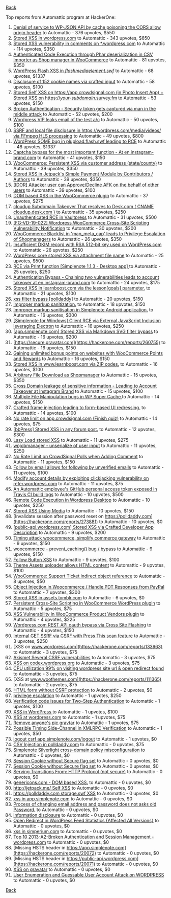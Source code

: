 [Back](../README.md)

Top reports from Automattic program at HackerOne:

1. [Denial of service to WP-JSON API by cache poisoning the CORS allow origin header](https://hackerone.com/reports/591302) to Automattic - 376 upvotes, $550
2. [Stored XSS in wordpress.com](https://hackerone.com/reports/733248) to Automattic - 343 upvotes, $650
3. [Stored XSS vulnerability in comments on *.wordpress.com](https://hackerone.com/reports/707720) to Automattic - 114 upvotes, $350
4. [Authenticated Code Execution through Phar deserialization in CSV Importer as Shop manager in WooCommerce](https://hackerone.com/reports/403083) to Automattic - 81 upvotes, $350
5. [WordPress Flash XSS in *flashmediaelement.swf*](https://hackerone.com/reports/134546) to Automattic - 68 upvotes, $1337
6. [Disclosure of 152 cookie names via crafted input](https://hackerone.com/reports/310105) to Automattic - 58 upvotes, $100
7. [Stored Self XSS on https://app.crowdsignal.com (in Photo Insert App) + Stored XSS on https://*your-subdomain*.survey.fm](https://hackerone.com/reports/667188) to Automattic - 53 upvotes, $150
8. [Broken Authentication - Security token gets captured via man in the middle attack](https://hackerone.com/reports/206650) to Automattic - 52 upvotes, $200
9. [Wordpress VIP leaks email of the test a/c](https://hackerone.com/reports/540301) to Automattic - 50 upvotes, $100
10. [SSRF and local file disclosure in https://wordpress.com/media/videos/ via FFmpeg HLS processing](https://hackerone.com/reports/237381) to Automattic - 49 upvotes, $800
11. [WordPress SOME bug in plupload.flash.swf leading to RCE](https://hackerone.com/reports/134738) to Automattic - 48 upvotes, $1337
12. [Captcha bypass for the most important function - At en.instagram-brand.com](https://hackerone.com/reports/206653) to Automattic - 41 upvotes, $150
13. [WooCommerce: Persistent XSS via customer address (state/county)](https://hackerone.com/reports/530499) to Automattic - 39 upvotes, $350
14. [Stored XSS in Jetpack's Simple Payment Module by Contributors / Authors](https://hackerone.com/reports/402753) to Automattic - 39 upvotes, $350
15. [[IDOR] Attacker user can Approve/Decline AFK on the behalf of other users](https://hackerone.com/reports/725569) to Automattic - 39 upvotes, $100
16. [DOM based XSS in the WooCommerce plugin](https://hackerone.com/reports/507139) to Automattic - 37 upvotes, $275
17. [cloudup Subdomain Takeover That resolves to Desk.com ( CNAME cloudup.desk.com ) ](https://hackerone.com/reports/201796) to Automattic - 35 upvotes, $250
18. [Unauthenticated RCE in Vaultpress](https://hackerone.com/reports/236552) to Automattic - 31 upvotes, $500
19. [[FG-VD-19-022] Wordpress WooCommerce Cross-Site Scripting Vulnerability Notification](https://hackerone.com/reports/495583) to Automattic - 30 upvotes, $200
20. [WooCommerce Blacklist in 'map_meta_cap' leads to Privilege Escalation of Shopmanagers](https://hackerone.com/reports/403039) to Automattic - 26 upvotes, $350
21. [Insufficient DKIM record with RSA 512-bit key used on WordPress.com](https://hackerone.com/reports/550937) to Automattic - 26 upvotes, $250
22. [WordPress core stored XSS via attachment file name](https://hackerone.com/reports/139245) to Automattic - 25 upvotes, $500
23. [RCE via Print function [Simplenote 1.1.3 - Desktop app] ](https://hackerone.com/reports/358049) to Automattic - 25 upvotes, $250
24. [Authentication Bypass - Chaining two vulnerabilities leads to account takeover at en.instagram-brand.com](https://hackerone.com/reports/209008) to Automattic - 24 upvotes, $175
25. [Stored XSS in learnboost.com via the lesson[goals] parameter.](https://hackerone.com/reports/300270) to Automattic - 21 upvotes, $100
26. [xss filter bypass [polldaddy]](https://hackerone.com/reports/264832) to Automattic - 20 upvotes, $150
27. [Improper markup sanitization.](https://hackerone.com/reports/289823) to Automattic - 18 upvotes, $150
28. [Improper markup sanitisation in Simplenote Android application.](https://hackerone.com/reports/297547) to Automattic - 16 upvotes, $300
29. [[Simplenote for Windows] Client RCE via External JavaScript Inclusion leveraging Electron](https://hackerone.com/reports/291539) to Automattic - 16 upvotes, $250
30. [[app.simplenote.com] Stored XSS via Markdown SVG filter bypass](https://hackerone.com/reports/271007) to Automattic - 16 upvotes, $200
31. [https://secure.gravatar.com](https://hackerone.com/reports/260755) to Automattic - 16 upvotes, $150
32. [Gaining unlimited bonus points on websites with WooCommerce Points and Rewards](https://hackerone.com/reports/592803) to Automattic - 16 upvotes, $150
33. [Stored XSS in www.learnboost.com via ZIP codes.](https://hackerone.com/reports/300812) to Automattic - 16 upvotes, $100
34. [Arbitrary File Download as Shopmanager](https://hackerone.com/reports/402473) to Automattic - 15 upvotes, $350
35. [Cross Domain leakage of sensitive information - Leading to Account Takeover at Instagram Brand](https://hackerone.com/reports/209352) to Automattic - 15 upvotes, $100
36. [Multiple File Manipulation bugs in WP Super Cache ](https://hackerone.com/reports/240886) to Automattic - 14 upvotes, $150
37. [Crafted frame injection leading to form-based UI redressing.](https://hackerone.com/reports/291683) to Automattic - 14 upvotes, $100
38. [No rate limit on app.crowdsignal.com (Finish quiz)](https://hackerone.com/reports/568832) to Automattic - 14 upvotes, $75
39. [[bbPress] Stored XSS in any forum post.](https://hackerone.com/reports/151117) to Automattic - 12 upvotes, $300
40. [Lazy Load stored XSS](https://hackerone.com/reports/152416) to Automattic - 11 upvotes, $275
41. [wpjobmanager - unserialize of user input](https://hackerone.com/reports/308489) to Automattic - 11 upvotes, $250
42. [No Rate Limit on CrowdSignal Polls when Adding Comment](https://hackerone.com/reports/488923) to Automattic - 11 upvotes, $150
43. [Follow by email allows for following by unverified emails](https://hackerone.com/reports/762121) to Automattic - 11 upvotes, $100
44. [Modify account details by exploiting clickjacking vulnerability on refer.wordpress.com](https://hackerone.com/reports/765355) to Automattic - 11 upvotes, $75
45. [An Automattic employee's GitHub personal access token exposed in Travis CI build logs](https://hackerone.com/reports/218264) to Automattic - 10 upvotes, $500
46. [Remote Code Execution in Wordpress Desktop](https://hackerone.com/reports/301458) to Automattic - 10 upvotes, $250
47. [Stored XSS Using Media](https://hackerone.com/reports/275386) to Automattic - 10 upvotes, $150
48. [Invalidate session after password reset on https://polldaddy.com](https://hackerone.com/reports/273881) to Automattic - 10 upvotes, $0
49. [[public-api.wordpress.com] Stored XSS via Crafted Developer App Description](https://hackerone.com/reports/293743) to Automattic - 9 upvotes, $200
50. [Timing attack woocommerce, simplify commerce gateway](https://hackerone.com/reports/239359) to Automattic - 9 upvotes, $150
51. [woocommerce - prevent_caching() bug / bypass](https://hackerone.com/reports/241323) to Automattic - 9 upvotes, $150
52. [Follow Button XSS](https://hackerone.com/reports/172574) to Automattic - 9 upvotes, $100
53. [Theme Assets uploader allows HTML content](https://hackerone.com/reports/769998) to Automattic - 9 upvotes, $100
54. [WooCommerce: Support Ticket indirect object reference](https://hackerone.com/reports/91599) to Automattic - 8 upvotes, $50
55. [Object Injection in Woocommerce / Handle PDT Responses from PayPal](https://hackerone.com/reports/245228) to Automattic - 7 upvotes, $300
56. [Stored XSS in assets.txmblr.com](https://hackerone.com/reports/870703) to Automattic - 6 upvotes, $0
57. [Persistent Cross-Site Scripting in WooCommerce WordPress plugin](https://hackerone.com/reports/152692) to Automattic - 5 upvotes, $75
58. [XSS Vulnerability in WooCommerce Product Vendors plugin](https://hackerone.com/reports/253313) to Automattic - 4 upvotes, $225
59. [Wordpress.com REST API oauth bypass via Cross Site Flashing](https://hackerone.com/reports/176308) to Automattic - 4 upvotes, $150
60. [Internal GET SSRF via CSRF with Press This scan feature](https://hackerone.com/reports/110801) to Automattic - 3 upvotes, $250
61. [XSS on www.wordpress.com](https://hackerone.com/reports/133963) to Automattic - 3 upvotes, $75
62. [Akismet Several CSRF vulnerabilities](https://hackerone.com/reports/131108) to Automattic - 3 upvotes, $75
63. [XSS on codex.wordpress.org](https://hackerone.com/reports/104559) to Automattic - 3 upvotes, $75
64. [CPU utilization 99% on visiting wordpress site url & open redirect found](https://hackerone.com/reports/129091) to Automattic - 3 upvotes, $75
65. [XSS at www.woothemes.com](https://hackerone.com/reports/111365) to Automattic - 2 upvotes, $75
66. [HTML form without CSRF protection](https://hackerone.com/reports/7849) to Automattic - 2 upvotes, $0
67. [privilege escalation](https://hackerone.com/reports/13959) to Automattic - 1 upvotes, $250
68. [Verification code issues for Two-Step Authentication](https://hackerone.com/reports/67660) to Automattic - 1 upvotes, $100
69. [XSS in WordPress ](https://hackerone.com/reports/81736) to Automattic - 1 upvotes, $100
70. [XSS at wordpress.com](https://hackerone.com/reports/111500) to Automattic - 1 upvotes, $75
71. [Remove anyone's pic gravtar](https://hackerone.com/reports/101145) to Automattic - 1 upvotes, $75
72. [Possible Timing Side-Channel in XMLRPC Verification](https://hackerone.com/reports/107296) to Automattic - 1 upvotes, $50
73. [logout csrf app.simplenote.com/logout](https://hackerone.com/reports/13705) to Automattic - 1 upvotes, $0
74. [CSV Injection in polldaddy.com](https://hackerone.com/reports/92353) to Automattic - 0 upvotes, $75
75. [Simplenote Silverlight cross-domain policy misconfiguration](https://hackerone.com/reports/7571) to Automattic - 0 upvotes, $0
76. [Session Cookie without Secure flag set](https://hackerone.com/reports/7680) to Automattic - 0 upvotes, $0
77. [Session Cookie without Secure flag set](https://hackerone.com/reports/7843) to Automattic - 0 upvotes, $0
78. [Serving Transitions From: HTTP Protocol (not secure)](https://hackerone.com/reports/14803) to Automattic - 0 upvotes, $0
79. [genericons.com - DOM based XSS.](https://hackerone.com/reports/14305) to Automattic - 0 upvotes, $0
80. [http://jetpack.me/ Self XSS](https://hackerone.com/reports/14303) to Automattic - 0 upvotes, $0
81. [https://polldaddy.com storage.swf XSS](https://hackerone.com/reports/9522) to Automattic - 0 upvotes, $0
82. [xss in app.simplenote.com](https://hackerone.com/reports/13703) to Automattic - 0 upvotes, $0
83. [Process of changing email address and password does not asks old Password.](https://hackerone.com/reports/15777) to Automattic - 0 upvotes, $0
84. [information disclosure](https://hackerone.com/reports/13939) to Automattic - 0 upvotes, $0
85. [Open Redirect in WordPress Feed Statistics {Affected All Versions}](https://hackerone.com/reports/22142) to Automattic - 0 upvotes, $0
86. [xss in simperium.com](https://hackerone.com/reports/13746) to Automattic - 0 upvotes, $0
87. [Top 10 2013-A2-Broken Authentication and Session Management - wordpress.com](https://hackerone.com/reports/18503) to Automattic - 0 upvotes, $0
88. [Missing HSTS header in https://app.simplenote.com](https://hackerone.com/reports/20072) to Automattic - 0 upvotes, $0
89. [Missing HSTS header in https://public-api.wordpress.com](https://hackerone.com/reports/20071) to Automattic - 0 upvotes, $0
90. [XSS on gravatar](https://hackerone.com/reports/13794) to Automattic - 0 upvotes, $0
91. [User Enumeration and Guessable User Account Attack on WORDPRESS](https://hackerone.com/reports/16439) to Automattic - 0 upvotes, $0


[Back](../README.md)